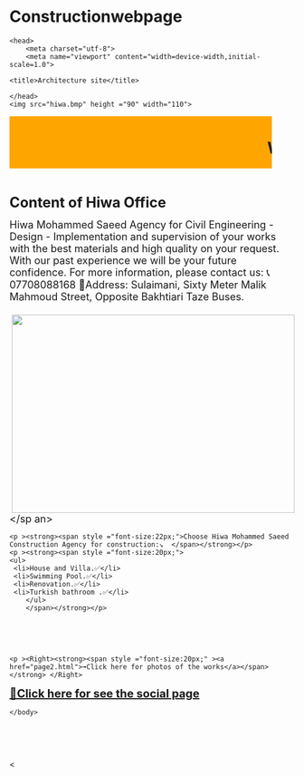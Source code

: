 # Constructionwebpage
<html>

    <head>
        <meta charset="utf-8">
        <meta name="viewport" content="width=device-width,initial-scale=1.0">
        
    <title>Architecture site</title>
    
    </head>
    <img src="hiwa.bmp" height ="90" width="110">
<body>
    
   <marquee scrollamount="10"  bgcolor="orange" direction="left"    width="92%" > <h1>Welcome to Hiwa Office</h1>
    </marquee><br>
    <p><br></p>
    <p ><strong><span style ="font-size:25px;">Content of Hiwa Office </span></strong></p>
    <p ><span style ="font-size:18px;">Hiwa Mohammed Saeed Agency for Civil Engineering - Design - Implementation and    supervision of your works with the best materials and high quality on your request. With our past   experience we will be your future confidence.
    For more information, please contact us:
    📞 07708088168
    💠Address: Sulaimani, Sixty Meter Malik Mahmoud Street, Opposite Bakhtiari Taze Buses.<br>
        <br><img src="p1.bmp" height ="350" width="500" align="Right" ></img></sp an></p>
    
    <p ><strong><span style ="font-size:22px;">Choose Hiwa Mohammed Saeed Construction Agency for construction:↘️  </span></strong></p>
    <p ><strong><span style ="font-size:20px;">
    <ul>      
     <li>House and Villa.✅</li> 
     <li>Swimming Pool.✅</li>
     <li>Renovation.✅</li>
     <li>Turkish bathroom .✅</li>
        </ul>
        </span></strong></p>
<p><br></p>
<p><br></p>


    <p ><Right><strong><span style ="font-size:20px;" ><a href="page2.html">➟Click here for photos of the works</a></span></strong> </Right>
</p>
     <p ><Right><strong><span style ="font-size:20px;" ><a href="page3.html">🔶Click here for see the social page</a></span></strong> </Right> 
</p>


    </body>

<p><br></p>
<br>





<




